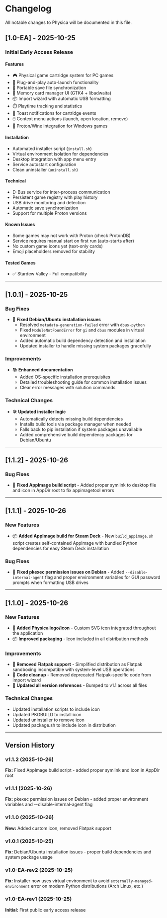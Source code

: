 # Changelog

All notable changes to Physica will be documented in this file.

## [1.0-EA] - 2025-10-25

### Initial Early Access Release

#### Features
- 🎮 Physical game cartridge system for PC games
- 🔌 Plug-and-play auto-launch functionality
- 💾 Portable save file synchronization
- 🎨 Memory card manager UI (GTK4 + libadwaita)
- 📦 Import wizard with automatic USB formatting
- ⏱️ Playtime tracking and statistics
- 🔔 Toast notifications for cartridge events
- 🖱️ Context menu actions (launch, open location, remove)
- 🐧 Proton/Wine integration for Windows games

#### Installation
- Automated installer script (`install.sh`)
- Virtual environment isolation for dependencies
- Desktop integration with app menu entry
- Service autostart configuration
- Clean uninstaller (`uninstall.sh`)

#### Technical
- D-Bus service for inter-process communication
- Persistent game registry with play history
- USB drive monitoring and detection
- Automatic save synchronization
- Support for multiple Proton versions

#### Known Issues
- Some games may not work with Proton (check ProtonDB)
- Service requires manual start on first run (auto-starts after)
- No custom game icons yet (text-only cards)
- Emoji placeholders removed for stability

#### Tested Games
- ✅ Stardew Valley - Full compatibility

---

## [1.0.1] - 2025-10-25

### Bug Fixes
- 🔧 **Fixed Debian/Ubuntu installation issues**
  - Resolved `metadata-generation-failed` error with `dbus-python`
  - Fixed `ModuleNotFoundError` for `gi` and `dbus` modules in virtual environment
  - Added automatic build dependency detection and installation
  - Updated installer to handle missing system packages gracefully

### Improvements
- 📚 **Enhanced documentation**
  - Added OS-specific installation prerequisites
  - Detailed troubleshooting guide for common installation issues
  - Clear error messages with solution commands

### Technical Changes
- 🛠️ **Updated installer logic**
  - Automatically detects missing build dependencies
  - Installs build tools via package manager when needed
  - Falls back to pip installation if system packages unavailable
  - Added comprehensive build dependency packages for Debian/Ubuntu

---

## [1.1.2] - 2025-10-26

### Bug Fixes
- 🔧 **Fixed AppImage build script** - Added proper symlink to desktop file and icon in AppDir root to fix appimagetool errors

---

## [1.1.1] - 2025-10-26

### New Features
- 📦 **Added AppImage build for Steam Deck** - New `build_appimage.sh` script creates self-contained AppImage with bundled Python dependencies for easy Steam Deck installation

### Bug Fixes
- 🔧 **Fixed pkexec permission issues on Debian** - Added `--disable-internal-agent` flag and proper environment variables for GUI password prompts when formatting USB drives

---

## [1.1.0] - 2025-10-26

### New Features
- 🎨 **Added Physica logo/icon** - Custom SVG icon integrated throughout the application
- 📦 **Improved packaging** - Icon included in all distribution methods

### Improvements
- 🔧 **Removed Flatpak support** - Simplified distribution as Flatpak sandboxing incompatible with system-level USB operations
- 🧹 **Code cleanup** - Removed deprecated Flatpak-specific code from import wizard
- 📝 **Updated all version references** - Bumped to v1.1 across all files

### Technical Changes
- Updated installation scripts to include icon
- Updated PKGBUILD to install icon
- Updated uninstaller to remove icon
- Updated package.sh to include icon in distribution

---

## Version History

### v1.1.2 (2025-10-26)
**Fix:** Fixed AppImage build script - added proper symlink and icon in AppDir root

### v1.1.1 (2025-10-26)
**Fix:** pkexec permission issues on Debian - added proper environment variables and --disable-internal-agent flag

### v1.1.0 (2025-10-26)
**New:** Added custom icon, removed Flatpak support

### v1.0.1 (2025-10-25)
**Fix:** Debian/Ubuntu installation issues - proper build dependencies and system package usage

### v1.0-EA-rev2 (2025-10-25)
**Fix:** Installer now uses virtual environment to avoid `externally-managed-environment` error on modern Python distributions (Arch Linux, etc.)

### v1.0-EA-rev1 (2025-10-25)
**Initial:** First public early access release

